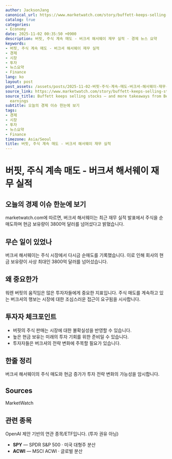 ```yaml
---
author: JacksonJang
canonical_url: https://www.marketwatch.com/story/buffett-keeps-selling-stocks-and-more-takeaways-from-berkshire-hathaway-earnings-b208436b?mod=mw_rss_topstories
catalog: true
categories:
- Economy
date: 2025-11-02 00:35:50 +0900
description: 버핏, 주식 계속 매도 - 버크셔 해서웨이 재무 실적 · 경제 뉴스 요약
keywords:
- 버핏, 주식 계속 매도 - 버크셔 해서웨이 재무 실적
- 경제
- 시장
- 투자
- 뉴스요약
- Finance
lang: ko
layout: post
post_assets: /assets/posts/2025-11-02-버핏-주식-계속-매도-버크셔-해서웨이-재무-실적
source_link: https://www.marketwatch.com/story/buffett-keeps-selling-stocks-and-more-takeaways-from-berkshire-hathaway-earnings-b208436b?mod=mw_rss_topstories
source_title: Buffett keeps selling stocks — and more takeaways from Berkshire Hathaway
  earnings
subtitle: 오늘의 경제 이슈 한눈에 보기
tags:
- 경제
- 시장
- 투자
- 뉴스요약
- Finance
timezone: Asia/Seoul
title: 버핏, 주식 계속 매도 - 버크셔 해서웨이 재무 실적
---
```


# 버핏, 주식 계속 매도 - 버크셔 해서웨이 재무 실적

## 오늘의 경제 이슈 한눈에 보기
marketwatch.com에 따르면, 버크셔 해서웨이는 최근 재무 실적 발표에서 주식을 순매도하며 현금 보유량이 3800억 달러를 넘어섰다고 밝혔습니다. 

## 무슨 일이 있었나
버크셔 해서웨이는 주식 시장에서 다시금 순매도를 기록했습니다. 이로 인해 회사의 현금 보유량이 사상 최대인 3800억 달러를 넘어섰습니다.

## 왜 중요한가
워렌 버핏의 움직임은 많은 투자자들에게 중요한 지표입니다. 주식 매도를 계속하고 있는 버크셔의 행보는 시장에 대한 조심스러운 접근이 요구됨을 시사합니다.

## 투자자 체크포인트
- 버핏의 주식 판매는 시장에 대한 불확실성을 반영할 수 있습니다.
- 높은 현금 보유는 미래의 투자 기회를 위한 준비일 수 있습니다.
- 투자자들은 버크셔의 전략 변화에 주목할 필요가 있습니다.

## 한줄 정리
버크셔 해서웨이의 주식 매도와 현금 증가가 투자 전략 변화의 가능성을 암시합니다.

## Sources
MarketWatch

## 관련 종목
OpenAI 제안 기반의 연관 종목/ETF입니다. (투자 권유 아님)
- **SPY** — SPDR S&P 500 · 미국 대형주 분산
- **ACWI** — MSCI ACWI · 글로벌 분산